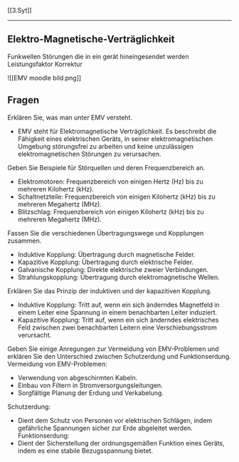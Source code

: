[[3.Syt]]
____
## Elektro-Magnetische-Verträglichkeit
 Funkwellen
 Störungen die in ein gerät hineingesendet werden
 Leistungsfaktor Korrektur

![[EMV moodle bild.png]]

## Fragen
Erklären Sie, was man unter EMV versteht.
- EMV steht für Elektromagnetische Verträglichkeit. Es beschreibt die Fähigkeit eines elektrischen Geräts, in seiner elektromagnetischen Umgebung störungsfrei zu arbeiten und keine unzulässigen elektromagnetischen Störungen zu verursachen.

Geben Sie Beispiele für Störquellen und deren Frequenzbereich an.
- Elektromotoren: Frequenzbereich von einigen Hertz (Hz) bis zu mehreren Kilohertz (kHz).
- Schaltnetzteile: Frequenzbereich von einigen Kilohertz (kHz) bis zu mehreren Megahertz (MHz).
- Blitzschlag: Frequenzbereich von einigen Kilohertz (kHz) bis zu mehreren Megahertz (MHz).

Fassen Sie die verschiedenen Übertragungswege und Kopplungen zusammen.
- Induktive Kopplung: Übertragung durch magnetische Felder.
- Kapazitive Kopplung: Übertragung durch elektrische Felder.
- Galvanische Kopplung: Direkte elektrische zweier Verbindungen.
- Strahlungskopplung: Übertragung durch elektromagnetische Wellen.

Erklären Sie das Prinzip der induktiven und der kapazitiven Kopplung.
- Induktive Kopplung: Tritt auf, wenn ein sich änderndes Magnetfeld in einem Leiter eine Spannung in einem benachbarten Leiter induziert.
- Kapazitive Kopplung: Tritt auf, wenn ein sich änderndes elektrisches Feld zwischen zwei benachbarten Leitern eine Verschiebungsstrom verursacht.

Geben Sie einige Anregungen zur Vermeidung von EMV-Problemen und erklären Sie den Unterschied zwischen Schutzerdung und Funktionserdung.
Vermeidung von EMV-Problemen:
- Verwendung von abgeschirmten Kabeln.
- Einbau von Filtern in Stromversorgungsleitungen.
- Sorgfältige Planung der Erdung und Verkabelung.

Schutzerdung: 
- Dient dem Schutz von Personen vor elektrischen Schlägen, indem gefährliche Spannungen sicher zur Erde abgeleitet werden.
Funktionserdung: 
- Dient der Sicherstellung der ordnungsgemäßen Funktion eines Geräts, indem es eine stabile Bezugsspannung bietet.
